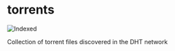 torrents 
========
![Indexed](https://img.shields.io/badge/indexed-128313-blue)

Collection of torrent files discovered in the DHT network
